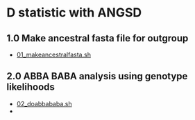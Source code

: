 # D statistic with ANGSD

## 1.0 Make ancestral fasta file for outgroup 
 - [01_makeancestralfasta.sh](/03_Dstatistic/01_makeancestralfasta.sh)

## 2.0 ABBA BABA analysis using genotype likelihoods 
 - [02_doabbababa.sh](/03_Dstatistic/02_doabbababa.sh)
 - 

